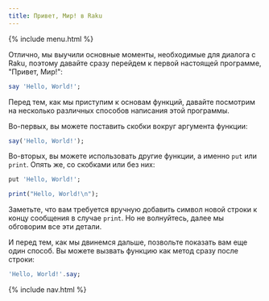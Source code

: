 ```yaml
---
title: Привет, Мир! в Raku
---
```


{% include menu.html %}

Отлично, мы выучили основные моменты, необходимые для диалога с Raku, поэтому
давайте сразу перейдем к первой настоящей программе, "Привет, Мир!":

```raku
say 'Hello, World!';
```

Перед тем, как мы приступим к основам функций, давайте посмотрим на несколько
различных способов написания этой программы.

Во-первых, вы можете поставить скобки вокруг аргумента функции:

```raku
say('Hello, World!');
```

Во-вторых, вы можете использовать другие функции, а именно `put` или `print`.
Опять же, со скобками или без них:

```raku
put 'Hello, World!';

print("Hello, World!\n");
```

Заметьте, что вам требуется вручную добавить символ новой строки к концу сообщения
в случае `print`. Но не волнуйтесь, далее мы обговорим все эти детали.

И перед тем, как мы двинемся дальше, позвольте показать вам еще один способ.
Вы можете вызвать функцию как метод сразу после строки:

```raku
'Hello, World!'.say;
```

{% include nav.html %}
